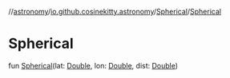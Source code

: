 //[astronomy](../../../index.md)/[io.github.cosinekitty.astronomy](../index.md)/[Spherical](index.md)/[Spherical](-spherical.md)

# Spherical

fun [Spherical](-spherical.md)(lat: [Double](https://kotlinlang.org/api/latest/jvm/stdlib/kotlin/-double/index.html), lon: [Double](https://kotlinlang.org/api/latest/jvm/stdlib/kotlin/-double/index.html), dist: [Double](https://kotlinlang.org/api/latest/jvm/stdlib/kotlin/-double/index.html))
